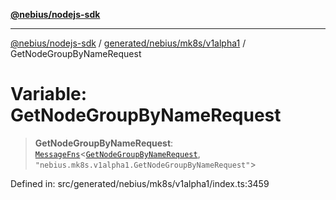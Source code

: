 [**@nebius/nodejs-sdk**](../../../../../README.md)

---

[@nebius/nodejs-sdk](../../../../../README.md) / [generated/nebius/mk8s/v1alpha1](../README.md) / GetNodeGroupByNameRequest

# Variable: GetNodeGroupByNameRequest

> **GetNodeGroupByNameRequest**: [`MessageFns`](../../../../../runtime/protos/core/interfaces/MessageFns.md)\<[`GetNodeGroupByNameRequest`](../interfaces/GetNodeGroupByNameRequest.md), `"nebius.mk8s.v1alpha1.GetNodeGroupByNameRequest"`\>

Defined in: src/generated/nebius/mk8s/v1alpha1/index.ts:3459
